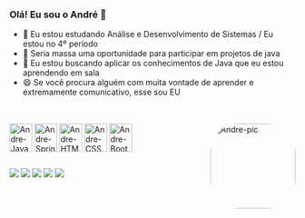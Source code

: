 ### Olá! Eu sou o André 👋

- 🌱 Eu estou estudando Análise e Desenvolvimento de Sistemas / Eu estou no 4º período
- 👯 Seria massa uma oportunidade para participar em projetos de java
- 🤔 Eu estou buscando aplicar os conhecimentos de Java que eu estou aprendendo em sala
- 😄 Se você procura alguém com muita vontade de aprender e extremamente comunicativo, esse sou EU 
 
 ##
 
<div style="display: inline_block"><br>
  <img align="center" alt="Andre-Java" height="50" width="40" src="https://cdn.jsdelivr.net/gh/devicons/devicon/icons/java/java-original-wordmark.svg">
  <img align="center" alt="Andre-Spring" height="50" width="40" src="https://cdn.jsdelivr.net/gh/devicons/devicon/icons/spring/spring-plain-wordmark.svg">
  <img align="center" alt="Andre-HTML" height="50" width="40" src="https://cdn.jsdelivr.net/gh/devicons/devicon/icons/html5/html5-original-wordmark.svg">
  <img align="center" alt="Andre-CSS" height="50" width="40" src="https://cdn.jsdelivr.net/gh/devicons/devicon/icons/css3/css3-original-wordmark.svg">
  <img align="center" alt="Andre-BootStrap" height="50" width="40" src="https://cdn.jsdelivr.net/gh/devicons/devicon/icons/bootstrap/bootstrap-original-wordmark.svg">
  <img align="right" alt="Andre-pic" height="150" style="border-radius:50px;" src="https://i.ibb.co/YcPN9GC/perfil.jpg">
</div>

 ##
 
<div> 
 <a href="https://wa.me/5581999982607" target="_blank"><img src="https://img.shields.io/badge/WhatsApp-25D366?style=for-the-badge&logo=whatsapp&logoColor=white" target="_blank"></a>
 <a href = "mailto:contatomagrego@gmail.com"><img src="https://img.shields.io/badge/Gmail-D14836?style=for-the-badge&logo=gmail&logoColor=white" target="_blank"></a>
 <a href="https://www.linkedin.com/in/andreluizscosta/" target="_blank"><img src="https://img.shields.io/badge/-LinkedIn-%230077B5?style=for-the-badge&logo=linkedin&logoColor=white" target="_blank"></a> 
 <a href="https://www.instagram.com/andremagrego/" target="_blank"><img src="https://img.shields.io/badge/Instagram-E4405F?style=for-the-badge&logo=instagram&logoColor=white" target="_blank"></a>
 <a href="https://twitter.com/AndreMagrego" target="_blank"><img src="https://img.shields.io/badge/Twitter-1DA1F2?style=for-the-badge&logo=twitter&logoColor=white" target="_blank"></a>
</div>
